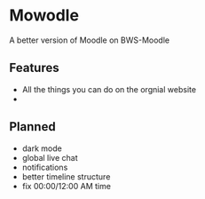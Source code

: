 # Mowodle
A better version of Moodle on BWS-Moodle
## Features
- All the things you can do on the orgnial website
- 
## Planned
- dark mode
- global live chat
- notifications
- better timeline structure
- fix 00:00/12:00 AM time
